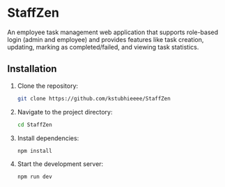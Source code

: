 # StaffZen
An employee task management web application that supports role-based login (admin and employee) and provides features like task creation, updating, marking as completed/failed, and viewing task statistics.

## Installation
1. Clone the repository:
   ```bash
   git clone https://github.com/kstubhieeee/StaffZen
   ```
2. Navigate to the project directory:
   ```bash
   cd StaffZen
   ```
3. Install dependencies:
   ```bash
   npm install
   ```
4. Start the development server:
   ```bash
   npm run dev
   ```

